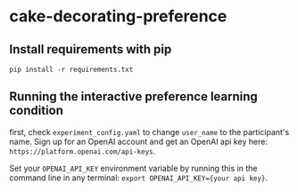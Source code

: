 # cake-decorating-preference
## Install requirements with pip
```pip install -r requirements.txt```


## Running the interactive preference learning condition
first, check `experiment_config.yaml` to change `user_name` to the participant's name. Sign up for an OpenAI account and get an OpenAI api key here: `https://platform.openai.com/api-keys`.

Set your `OPENAI_API_KEY` environment variable by running this in the command line in any terminal: `export OPENAI_API_KEY={your api key}`.
